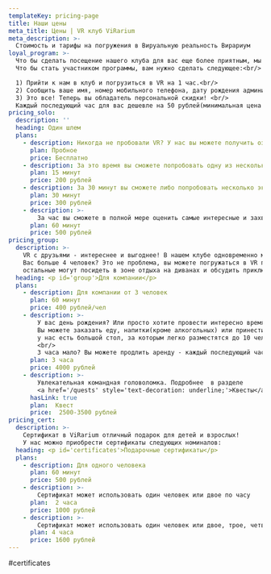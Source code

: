 ```yaml
---
templateKey: pricing-page
title: Наши цены
meta_title: Цены | VR клуб ViRarium
meta_description: >-
  Стоимость и тарифы на погружения в Вируальную реальность Вирариум
loyal_program: >-
  Что бы сделать посещение нашего клуба для вас еще более приятным, мы запускаем программу лояльности!<br/>
  Что бы стать участником программы, вам нужно сделать следующее:<br/>

  1) Прийти к нам в клуб и погрузитьcя в VR на 1 час.<br/>
  2) Сообщить ваше имя, номер мобильного телефона, дату рождения администратору.<br/>
  3) Это все! Теперь вы обладатель персональной скидки! <br/>
  Каждый последующий час для вас дешевле на 50 рублей(минимальная цена 350 рублей/час).
pricing_solo:
  description: ''
  heading: Один шлем
  plans:
    - description: Никогда не пробовали VR? У нас вы можете получить ознакомительное погружение абсолютно бесплатно
      plan: Пробное
      price: Бесплатно
    - description: За это время вы сможете попробовать одну из нескольких экспресс программ или игр.
      plan: 15 минут
      price: 200 рублей
    - description: За 30 минут вы сможете либо попробовать несколько экспресс-программ или попробовать длительный VR опыт/игру
      plan: 30 минут
      price: 300 рублей
    - description: >-
        За час вы сможете в полной мере оценить самые интересные и захватывающие VR программы.
      plan: 60 минут
      price: 500 рублей
pricing_group:
  description: >-
    VR с друзьями - интереснее и выгоднее! В нашем клубе одновременно может играть до 4 человек.
    Вас больше 4 человек? Это не проблема, вы можете погружаться в VR по очереди,
    остальные могут посидеть в зоне отдыха на диванах и обсудить приключения. Наш клуб может вместить в себя до 10 человек.
  heading: <p id='group'>Для компании</p>
  plans:
    - description: Для компании от 3 человек
      plan: 60 минут
      price: 400 рублей/чел
    - description: >-
        У вас день рождения? Или просто хотите провести интересно время с друзьями? Вы можете арендовать весь клуб!
        Вы можете заказать еду, напитки(кроме алкогольных) или принести их с собой,
        у нас есть большой стол, за которым легко разместятся до 10 человек.
        <br/>
        3 часа мало? Вы можете продлить аренду - каждый последующий час 1000 рублей
      plan: 3 часа
      price: 4000 рублей
    - description: >-
        Увлекательная командная головоломка. Подробнее  в разделе
        <a href='/quests' style='text-decoration: underline;'>Квесты</a>
      hasLink: true
      plan:  Квест
      price:  2500-3500 рублей
pricing_cert:
  description: >-
    Сертификат в ViRarium отличный подарок для детей и взрослых!
    У нас можно приобрести сертификаты следующих номиналов:
  heading: <p id='certificates'>Подарочные сертификаты</p>
  plans:
    - description: Для одного человека
      plan: 60 минут
      price: 500 рублей
    - description: >-
        Сертификат может использовать один человек или двое по часу
      plan:  2 часа
      price: 1000 рублей
    - description: >-
        Сертификат может использовать один человек или двое, трое, четверо (кратно часу)
      plan: 4 часа
      price: 1600 рублей
---
```

#certificates

